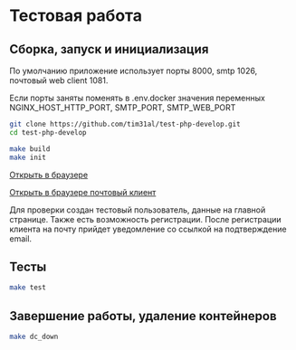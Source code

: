 # Тестовая работа


## Сборка, запуск и инициализация

По умолчанию приложение использует порты 8000, smtp 1026, почтовый web client 1081.

Если порты заняты поменять в .env.docker значения переменных NGINX_HOST_HTTP_PORT, SMTP_PORT, SMTP_WEB_PORT

```bash
git clone https://github.com/tim31al/test-php-develop.git
cd test-php-develop
```

```bash
make build
make init
```

[Открыть в браузере](http://localhost:8000)

[Открыть в браузере почтовый клиент](http://localhost:1081)

Для проверки создан тестовый пользователь, данные на главной странице.
Также есть возможность регистрации. После регистрации клиента на почту прийдет уведомление со ссылкой на подтверждение email.

## Тесты

```bash
make test
```

## Завершение работы, удаление контейнеров

```bash
make dc_down
```
